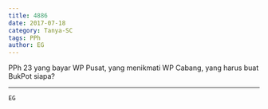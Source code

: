 ```yaml
---
title: 4886
date: 2017-07-18
category: Tanya-SC
tags: PPh
author: EG
---
```


PPh 23 yang bayar WP Pusat, yang menikmati WP Cabang, yang harus buat BukPot siapa?

---



`EG`
